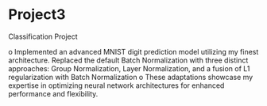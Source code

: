 # Project3
Classification Project

o	Implemented an advanced MNIST digit prediction model utilizing my finest architecture. Replaced the default Batch Normalization with three distinct approaches: Group Normalization, Layer Normalization, and a fusion of L1 regularization with Batch Normalization
o	These adaptations showcase my expertise in optimizing neural network architectures for enhanced performance and flexibility.

